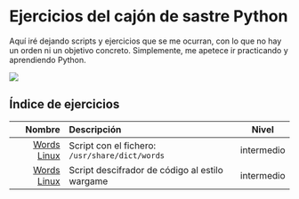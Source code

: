 # Ejercicios del cajón de sastre Python

Aquí iré dejando scripts y ejercicios que se me ocurran, con lo que no hay un orden ni un objetivo concreto. Simplemente, me apetece ir practicando y aprendiendo Python.

![](https://media.giphy.com/media/8nYVjqXNdZida/giphy.gif)

## Índice de ejercicios

|                                            Nombre | Descripción                                    |   Nivel    |
| ------------------------------------------------: | :--------------------------------------------- | :--------: |
| [Words Linux](./01_scripts_words_linux/README.md) | Script con el fichero: `/usr/share/dict/words` | intermedio |
| [Words Linux](./02_scripts_descifrador_wargame/)  | Script descifrador de código al estilo wargame | intermedio |
